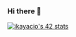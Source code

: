 ### Hi there 👋

[![ikayacio's 42 stats](https://badge.mediaplus.ma/colorfulwaves/ikayacio?1337Badge=off&UM6P=off)](https://github.com/oakoudad/badge42)
<!--
**I-rem/I-rem** is a ✨ _special_ ✨ repository because its `README.md` (this file) appears on your GitHub profile.

Here are some ideas to get you started:

- 🔭 I’m currently working on ...
- 🌱 I’m currently learning ...
- 👯 I’m looking to collaborate on ...
- 🤔 I’m looking for help with ...
- 💬 Ask me about ...
- 📫 How to reach me: ...
- 😄 Pronouns: ...
- ⚡ Fun fact: ...
-->
